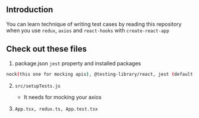 ## Introduction

You can learn technique of writing test cases by reading this repository when you use `redux`, `axios` and `react-hooks` with `create-react-app`

## Check out these files

1. package.json `jest` property and installed packages

```sh
nock(this one for mocking apis), @testing-library/react, jest (default package for CRA)
```

2. `src/setupTests.js`

   - It needs for mocking your axios

3. `App.tsx, redux.ts, App.test.tsx`
